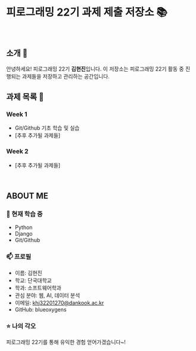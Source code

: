 # 피로그래밍 22기 과제 제출 저장소 📚
<br>

## 소개 🚀
안녕하세요! 피로그래밍 22기 <strong>김현진</strong>입니다.
이 저장소는 피로그래밍 22기 활동 중 진행되는 과제들을 저장하고 관리하는 공간입니다.
<br>

## 과제 목록 📕
### Week 1
- Git/Github 기초 학습 및 실습
- [추후 추가될 과제들]

### Week 2
- [추후 추가될 과제들]
<br>

## ABOUT ME
### 🌱 현재 학습 중
- Python
- Django
- Git/Github

### 📫 프로필
- 이름: 김현진
- 학교: 단국대학교
- 학과: 소프트웨어학과
- 관심 분야: 웹, AI, 데이터 분석
- 이메일: khj32201270@dankook.ac.kr
- GitHub: blueoxygens

### ⭐ 나의 각오
피로그래밍 22기를 통해 유익한 경험 얻어가겠습니다~!
